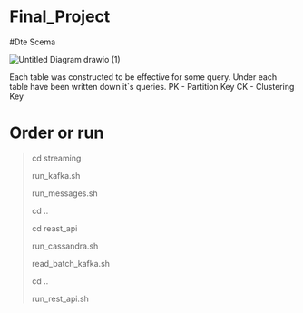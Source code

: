 # Final_Project

#Dte Scema

![Untitled Diagram drawio (1)](https://user-images.githubusercontent.com/102665740/173416866-56b9f144-7eb7-4bc6-a20e-c3dd50e0c0cd.png)

Each table was constructed to be effective for some query.
Under each table have been written down it`s queries.
PK - Partition Key
CK - Clustering Key

# Order or run

> cd streaming
> 
> run_kafka.sh
> 
> run_messages.sh
> 
> cd ..
> 
> cd reast_api
> 
> run_cassandra.sh
> 
> read_batch_kafka.sh
> 
> cd ..
> 
> run_rest_api.sh
